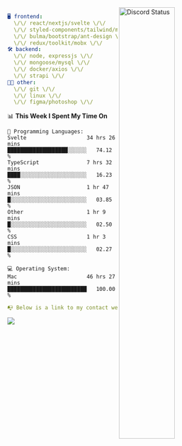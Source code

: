 
<a href="https://discord.com/users/279302975371870218" target="_blank">
    <img width="50%" align="right" alt="Discord Status" src="https://lanyard.cnrad.dev/api/279302975371870218?bg=161B22&borderRadius=5px%205px%200%200&hideTimestamp=true&idleMessage=Just%20chillin%27%20at%20the%20moment&animated=true">
</a>

```yaml
🖥️ frontend: 
  \/\/ react/nextjs/svelte \/\/
  \/\/ styled-components/tailwind/mui/
  \/\/ bulma/bootstrap/ant-design \/\/
  \/\/ redux/toolkit/mobx \/\/
🛠 backend: 
  \/\/ node, expressjs \/\/
  \/\/ mongoose/mysql \/\/
  \/\/ docker/axios \/\/
  \/\/ strapi \/\/
👨‍💻 other: 
  \/\/ git \/\/ 
  \/\/ linux \/\/
  \/\/ figma/photoshop \/\/
```
<!--START_SECTION:waka-->
📊 **This Week I Spent My Time On** 

```text
💬 Programming Languages: 
Svelte                   34 hrs 26 mins      ███████████████████░░░░░░   74.12 % 
TypeScript               7 hrs 32 mins       ████░░░░░░░░░░░░░░░░░░░░░   16.23 % 
JSON                     1 hr 47 mins        █░░░░░░░░░░░░░░░░░░░░░░░░   03.85 % 
Other                    1 hr 9 mins         █░░░░░░░░░░░░░░░░░░░░░░░░   02.50 % 
CSS                      1 hr 3 mins         █░░░░░░░░░░░░░░░░░░░░░░░░   02.27 % 

💻 Operating System: 
Mac                      46 hrs 27 mins      █████████████████████████   100.00 % 
```


<!--END_SECTION:waka-->
```yaml
📭 Below is a link to my contact website 
```
<a href="https://mxns.xyz" target="_black"> <img src="https://img.shields.io/badge/website-161B22?style=for-the-badge&logo=About.me&logoColor=white"></img> <a/>
